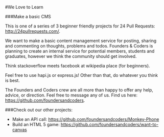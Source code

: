 #We Love to Learn

###Make a basic CMS

This is one of a series of 3 beginner friendly projects for 24 Pull Requests: http://24pullrequests.com/.

We want to make a basic content management service for posting, sharing and commenting on thoughts, problems and todos.
Founders & Coders is planning to create an internal service for potential members, students and graduates, however we think the community should get involved.

Think stackoverflow meets facebook at wikipedia place (for beginners).

Feel free to use hapi.js or express.js! Other than that, do whatever you think is best.

The Founders and Coders crew are all more than happy to offer any help, advice, or direction. Feel free to message any of us. Find us here: https://github.com/foundersandcoders.

###Check out our other projects:

* Make an API call: https://github.com/foundersandcoders/Monkey-Phone
* Build an HTML 5 game: https://github.com/foundersandcoders/want-to-canvas
